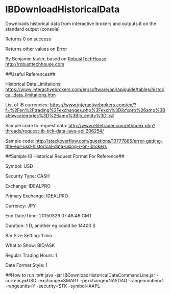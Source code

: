 # IBDownloadHistoricalData

Downloads historical data from interactive brokers and outputs it on the standard output (console)

Returns 0 on success

Returns other values on Error

By Benjamin tauler, based on [RobustTechHouse](http://robusttechhouse.com) http://robusttechhouse.com



##Useful References##

Historical Data Limitations: https://www.interactivebrokers.com/en/software/api/apiguide/tables/historical_data_limitations.htm

List of IB currencies: https://www.interactivebrokers.com/en/?f=%2Fen%2Ftrading%2Fexchanges.php%3Fexch%3Dibfxpro%26amp%3Bshowcategories%3D%26amp%3Bib_entity%3Dllc#

Sample code to request data: http://www.elitetrader.com/et/index.php?threads/request-ib-tick-data-java-api.206254/

Sample code: http://stackoverflow.com/questions/10777885/error-getting-the-eur-usd-historical-data-using-r-on-ibrokers

##Sample IB Historical Request Format For Reference##

Symbol: USD

Security Type: CASH

Exchange: IDEALPRO

Primary Exchange: IDEALPRO

Currency: JPY

End Date/Time: 20150326 07:46:46 GMT

Duration: 1 D, another eg could be 14400 S

Bar Size Setting: 1 min

What to Show: BID/ASK

Regular Trading Hours: 1

Date Format Style: 1


##How to run it##
java -jar IBDownloadHistoricalDataCommandLine.jar -currency=USD -exchange=SMART -pexchange=NASDAQ -rangenumber=1 -rangeunits=Y -security=STK -symbol=AAPL

